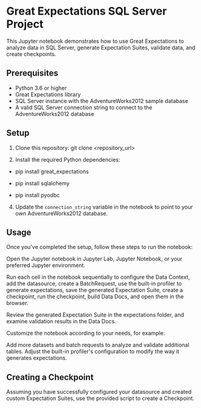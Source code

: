 # Great Expectations SQL Server Project

This Jupyter notebook demonstrates how to use Great Expectations to analyze data in SQL Server, generate Expectation Suites, validate data, and create checkpoints.

## Prerequisites

- Python 3.6 or higher
- Great Expectations library
- SQL Server instance with the AdventureWorks2012 sample database
- A valid SQL Server connection string to connect to the AdventureWorks2012 database

## Setup

1. Clone this repository:
git clone <repository_url>




2. Install the required Python dependencies:
   
* pip install great_expectations
  
* pip install sqlalchemy
  
* pip install pyodbc




4. Update the `connection_string` variable in the notebook to point to your own AdventureWorks2012 database.

## Usage

Once you've completed the setup, follow these steps to run the notebook:

Open the Jupyter notebook in Jupyter Lab, Jupyter Notebook, or your preferred Jupyter environment.

Run each cell in the notebook sequentially to configure the Data Context, add the datasource, create a BatchRequest, use the built-in profiler to generate expectations, save the generated Expectation Suite, create a checkpoint, run the checkpoint, build Data Docs, and open them in the browser.

Review the generated Expectation Suite in the expectations folder, and examine validation results in the Data Docs.

Customize the notebook according to your needs, for example:

Add more datasets and batch requests to analyze and validate additional tables.
Adjust the built-in profiler's configuration to modify the way it generates expectations.

## Creating a Checkpoint

Assuming you have successfully configured your datasource and created custom Expectation Suites, use the provided script to create a Checkpoint.

